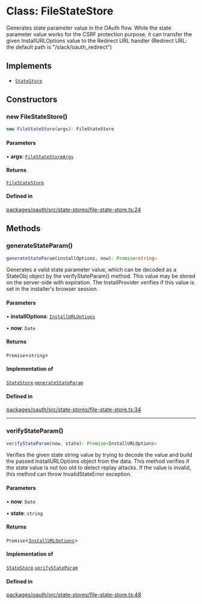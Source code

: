 # Class: FileStateStore

Generates state parameter value in the OAuth flow.
While the state parameter value works for the CSRF protection purpose,
it can transfer the given InstallURLOptions value to the Redirect URL handler
(Redirect URL: the default path is "/slack/oauth_redirect")

## Implements

- [`StateStore`](../interfaces/StateStore.md)

## Constructors

### new FileStateStore()

```ts
new FileStateStore(args): FileStateStore
```

#### Parameters

• **args**: [`FileStateStoreArgs`](../interfaces/FileStateStoreArgs.md)

#### Returns

[`FileStateStore`](FileStateStore.md)

#### Defined in

[packages/oauth/src/state-stores/file-state-store.ts:24](https://github.com/slackapi/node-slack-sdk/blob/7b348598b763c2b7545d1042b5f0429775cfa62c/packages/oauth/src/state-stores/file-state-store.ts#L24)

## Methods

### generateStateParam()

```ts
generateStateParam(installOptions, now): Promise<string>
```

Generates a valid state parameter value, which can be decoded as a StateObj object
by the verifyStateParam() method. This value may be stored on the server-side with expiration.
The InstallProvider verifies if this value is set in the installer's browser session.

#### Parameters

• **installOptions**: [`InstallURLOptions`](../interfaces/InstallURLOptions.md)

• **now**: `Date`

#### Returns

`Promise`\<`string`\>

#### Implementation of

[`StateStore`](../interfaces/StateStore.md).[`generateStateParam`](../interfaces/StateStore.md#generatestateparam)

#### Defined in

[packages/oauth/src/state-stores/file-state-store.ts:34](https://github.com/slackapi/node-slack-sdk/blob/7b348598b763c2b7545d1042b5f0429775cfa62c/packages/oauth/src/state-stores/file-state-store.ts#L34)

***

### verifyStateParam()

```ts
verifyStateParam(now, state): Promise<InstallURLOptions>
```

Verifies the given state string value by trying to decode the value and
build the passed InstallURLOptions object from the data.
This method verifies if the state value is not too old to detect replay attacks.
If the value is invalid, this method can throw InvalidStateError exception.

#### Parameters

• **now**: `Date`

• **state**: `string`

#### Returns

`Promise`\<[`InstallURLOptions`](../interfaces/InstallURLOptions.md)\>

#### Implementation of

[`StateStore`](../interfaces/StateStore.md).[`verifyStateParam`](../interfaces/StateStore.md#verifystateparam)

#### Defined in

[packages/oauth/src/state-stores/file-state-store.ts:48](https://github.com/slackapi/node-slack-sdk/blob/7b348598b763c2b7545d1042b5f0429775cfa62c/packages/oauth/src/state-stores/file-state-store.ts#L48)
